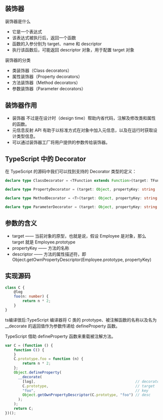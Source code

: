 ## 装饰器

装饰器是什么
- 它是一个表达式
- 该表达式被执行后，返回一个函数
- 函数的入参分别为 target、name 和 descriptor
- 执行该函数后，可能返回 descriptor 对象，用于配置 target 对象

装饰器的分类
- 类装饰器（Class decorators）
- 属性装饰器（Property decorators）
- 方法装饰器（Method decorators）
- 参数装饰器（Parameter decorators）

## 装饰器作用

- 装饰器 不过是在设计时（design time）帮助内省代码，注解及修改类和属性的函数。
- 元信息反射 API 有助于以标准方式在对象中加入元信息，以及在运行时获取设计类型信息。
- 可以通过装饰器工厂将用户提供的参数传给装饰器。

## TypeScript 中的 Decorator


在 TypeScript 的源码中我们可以找到支持的 Decorator 类型的定义：

```ts
declare type ClassDecorator = <TFunction extends Function>(target: TFunction) => TFunction | void;

declare type PropertyDecorator = (target: Object, propertyKey: string | symbol) => void;

declare type MethodDecorator = <T>(target: Object, propertyKey: string | symbol, descriptor: TypedPropertyDescriptor<T>) => TypedPropertyDescriptor<T> | void;

declare type ParameterDecorator = (target: Object, propertyKey: string | symbol, parameterIndex: number) => void;
```

## 参数的含义

- target —— 当前对象的原型，也就是说，假设 Employee 是对象，那么 target 就是 Employee.prototype
- propertyKey —— 方法的名称
- descriptor —— 方法的属性描述符，即 Object.getOwnPropertyDescriptor(Employee.prototype, propertyKey)


## 实现源码

```ts
class C {
    @log
    foo(n: number) {
        return n * 2;
    }
}

```

ts编译很后:TypeScript 编译器将 C 类的 prototype、被注解函数的名称以及名为__decorate 的返回值作为参数传递给 defineProperty 函数。

TypeScript 借助 defineProperty 函数来重载被注解方法。

```ts
var C = (function () {
    function C() {
    }
    C.prototype.foo = function (n) {
        return n * 2;
    };
    Object.defineProperty(
      __decorate(
        [log],                                              // decorators
        C.prototype,                                        // target
        "foo",                                              // key
        Object.getOwnPropertyDescriptor(C.prototype, "foo") // desc
      );
    );
    return C;
})();
```